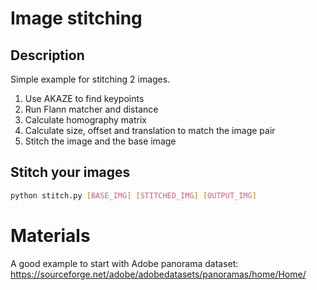 # Image stitching

## Description
Simple example for stitching 2 images.
1. Use AKAZE to find keypoints
2. Run Flann matcher and distance
3. Calculate homography matrix
4. Calculate size, offset and translation to match the image pair
5. Stitch the image and the base image


## Stitch your images
```bash
python stitch.py [BASE_IMG] [STITCHED_IMG] [OUTPUT_IMG]
```

# Materials
A good example to start with
Adobe panorama dataset: https://sourceforge.net/adobe/adobedatasets/panoramas/home/Home/
